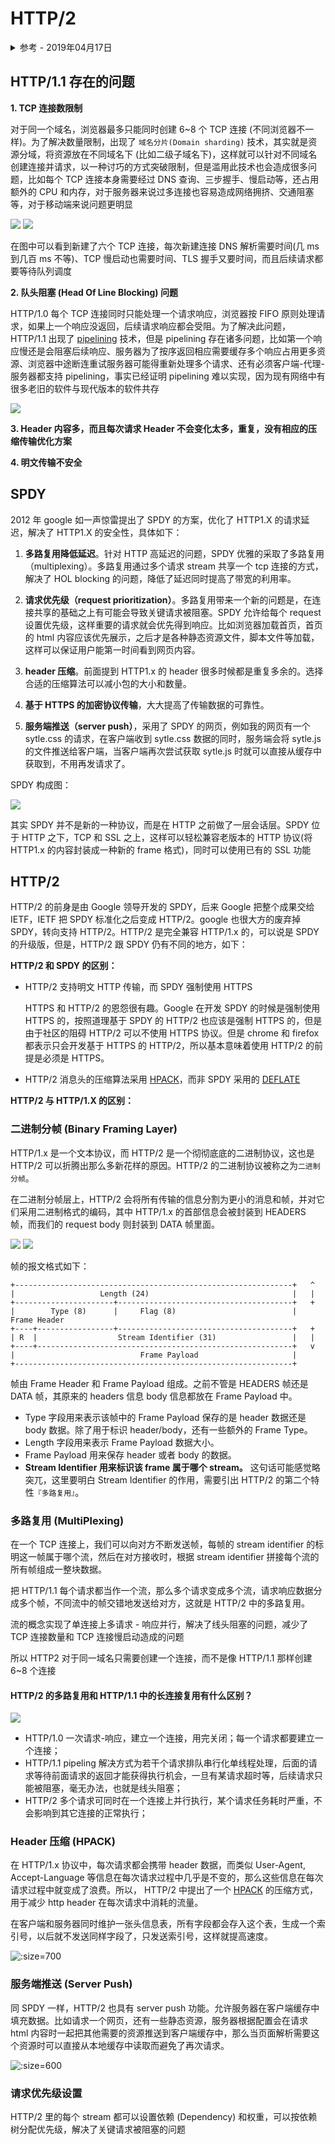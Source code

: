 # HTTP/2

<details>
<summary>参考 - 2019年04月17日</summary>

- [标准规范 RFC 7540](https://httpwg.org/specs/rfc7540.html)
- [HTTP2 详解](https://juejin.im/post/5b88a4f56fb9a01a0b31a67e)
- [HTTP 的前世今生：一次性搞懂 HTTP、HTTPS、SPDY、HTTP2](https://juejin.im/post/5be935f2e51d4570813b8cf0)
- [http2 简介](https://juejin.im/post/5aaccf8f51882555784dbabc)
- [HTTP1.0、HTTP1.1 和 HTTP2.0 的区别](https://mp.weixin.qq.com/s/GICbiyJpINrHZ41u_4zT-A?)

</details>

## HTTP/1.1 存在的问题

**1. TCP 连接数限制**

对于同一个域名，浏览器最多只能同时创建 6~8 个 TCP 连接 (不同浏览器不一样)。为了解决数量限制，出现了 `域名分片(Domain sharding)` 技术，其实就是资源分域，将资源放在不同域名下 (比如二级子域名下)，这样就可以针对不同域名创建连接并请求，以一种讨巧的方式突破限制，但是滥用此技术也会造成很多问题，比如每个 TCP 连接本身需要经过 DNS 查询、三步握手、慢启动等，还占用额外的 CPU 和内存，对于服务器来说过多连接也容易造成网络拥挤、交通阻塞等，对于移动端来说问题更明显

![](img/domain-sharding1.jpg)
![](img/domain-sharding2.jpg)

在图中可以看到新建了六个 TCP 连接，每次新建连接 DNS 解析需要时间(几 ms 到几百 ms 不等)、TCP 慢启动也需要时间、TLS 握手又要时间，而且后续请求都要等待队列调度

**2. 队头阻塞 (Head Of Line Blocking) 问题**

HTTP/1.0 每个 TCP 连接同时只能处理一个请求响应，浏览器按 FIFO 原则处理请求，如果上一个响应没返回，后续请求响应都会受阻。为了解决此问题，HTTP/1.1 出现了 [pipelining](https://zh.wikipedia.org/wiki/HTTP%E7%AE%A1%E7%B7%9A%E5%8C%96) 技术，但是 pipelining 存在诸多问题，比如第一个响应慢还是会阻塞后续响应、服务器为了按序返回相应需要缓存多个响应占用更多资源、浏览器中途断连重试服务器可能得重新处理多个请求、还有必须客户端-代理-服务器都支持 pipelining，事实已经证明 pipelining 难以实现，因为现有网络中有很多老旧的软件与现代版本的软件共存

![](img/HTTP_pipelining.png)

**3. Header 内容多，而且每次请求 Header 不会变化太多，重复，没有相应的压缩传输优化方案**

**4. 明文传输不安全**

## SPDY

2012 年 google 如一声惊雷提出了 SPDY 的方案，优化了 HTTP1.X 的请求延迟，解决了 HTTP1.X 的安全性，具体如下：

1. **多路复用降低延迟**。针对 HTTP 高延迟的问题，SPDY 优雅的采取了多路复用（multiplexing）。多路复用通过多个请求 stream 共享一个 tcp 连接的方式，解决了 HOL blocking 的问题，降低了延迟同时提高了带宽的利用率。

2. **请求优先级（request prioritization）**。多路复用带来一个新的问题是，在连接共享的基础之上有可能会导致关键请求被阻塞。SPDY 允许给每个 request 设置优先级，这样重要的请求就会优先得到响应。比如浏览器加载首页，首页的 html 内容应该优先展示，之后才是各种静态资源文件，脚本文件等加载，这样可以保证用户能第一时间看到网页内容。

3. **header 压缩**。前面提到 HTTP1.x 的 header 很多时候都是重复多余的。选择合适的压缩算法可以减小包的大小和数量。

4. **基于 HTTPS 的加密协议传输**，大大提高了传输数据的可靠性。

5. **服务端推送（server push）**，采用了 SPDY 的网页，例如我的网页有一个 sytle.css 的请求，在客户端收到 sytle.css 数据的同时，服务端会将 sytle.js 的文件推送给客户端，当客户端再次尝试获取 sytle.js 时就可以直接从缓存中获取到，不用再发请求了。

SPDY 构成图：

![](img/http_vs_spdy.png)

其实 SPDY 并不是新的一种协议，而是在 HTTP 之前做了一层会话层。SPDY 位于 HTTP 之下，TCP 和 SSL 之上，这样可以轻松兼容老版本的 HTTP 协议(将 HTTP1.x 的内容封装成一种新的 frame 格式)，同时可以使用已有的 SSL 功能

## HTTP/2

HTTP/2 的前身是由 Google 领导开发的 SPDY，后来 Google 把整个成果交给 IETF，IETF 把 SPDY 标准化之后变成 HTTP/2。google 也很大方的废弃掉 SPDY，转向支持 HTTP/2。HTTP/2 是完全兼容 HTTP/1.x 的，可以说是 SPDY 的升级版，但是，HTTP/2 跟 SPDY 仍有不同的地方，如下：

**HTTP/2 和 SPDY 的区别：**

- HTTP/2 支持明文 HTTP 传输，而 SPDY 强制使用 HTTPS

  HTTPS 和 HTTP/2 的恩怨很有趣。Google 在开发 SPDY 的时候是强制使用 HTTPS 的，按照道理基于 SPDY 的 HTTP/2 也应该是强制 HTTPS 的，但是由于社区的阻碍 HTTP/2 可以不使用 HTTPS 协议。但是 chrome 和 firefox 都表示只会开发基于 HTTPS 的 HTTP/2，所以基本意味着使用 HTTP/2 的前提是必须是 HTTPS。

- HTTP/2 消息头的压缩算法采用 [HPACK](http://http2.github.io/http2-spec/compression.html)，而非 SPDY 采用的 [DEFLATE](http://zh.wikipedia.org/wiki/DEFLATE)

**HTTP/2 与 HTTP/1.X 的区别：**

### 二进制分帧 (Binary Framing Layer)

HTTP/1.x 是一个文本协议，而 HTTP/2 是一个彻彻底底的二进制协议，这也是 HTTP/2 可以折腾出那么多新花样的原因。HTTP/2 的二进制协议被称之为`二进制分帧`。

在二进制分帧层上，HTTP/2 会将所有传输的信息分割为更小的消息和帧，并对它们采用二进制格式的编码，其中 HTTP/1.x 的首部信息会被封装到 HEADERS 帧，而我们的 request body 则封装到 DATA 帧里面。

![](img/http2-frame.jpg)
![](img/http1-to-frame.jpg)

帧的报文格式如下：

```
+--------------------------------------------------------------+   ^
|                   Length (24)                                |   |
+----------------------+---------------------------------------+   +
|        Type (8)      |     Flag (8)                          |  Frame Header
+----+-----------------+---------------------------------------+   +
| R  |                  Stream Identifier (31)                 |   |
+----+---------------------------------------------------------+   v
|                            Frame Payload                     |
+--------------------------------------------------------------+
```

帧由 Frame Header 和 Frame Payload 组成。之前不管是 HEADERS 帧还是 DATA 帧，其原来的 headers 信息 body 信息都放在 Frame Payload 中。

- Type 字段用来表示该帧中的 Frame Payload 保存的是 header 数据还是 body 数据。除了用于标识 header/body，还有一些额外的 Frame Type。
- Length 字段用来表示 Frame Payload 数据大小。
- Frame Payload 用来保存 header 或者 body 的数据。
- **Stream Identifier 用来标识该 frame 属于哪个 stream。** 这句话可能感觉略突兀，这里要明白 Stream Identifier 的作用，需要引出 HTTP/2 的第二个特性`『多路复用』`。

### 多路复用 (MultiPlexing)

在一个 TCP 连接上，我们可以向对方不断发送帧，每帧的 stream identifier 的标明这一帧属于哪个流，然后在对方接收时，根据 stream identifier 拼接每个流的所有帧组成一整块数据。

把 HTTP/1.1 每个请求都当作一个流，那么多个请求变成多个流，请求响应数据分成多个帧，不同流中的帧交错地发送给对方，这就是 HTTP/2 中的多路复用。

流的概念实现了单连接上多请求 - 响应并行，解决了线头阻塞的问题，减少了 TCP 连接数量和 TCP 连接慢启动造成的问题

所以 HTTP2 对于同一域名只需要创建一个连接，而不是像 HTTP/1.1 那样创建 6~8 个连接

#### HTTP/2 的多路复用和 HTTP/1.1 中的长连接复用有什么区别？

![](img/pipeliningvsmultiplexing.png)

- HTTP/1.0 一次请求-响应，建立一个连接，用完关闭；每一个请求都要建立一个连接；
- HTTP/1.1 pipeling 解决方式为若干个请求排队串行化单线程处理，后面的请求等待前面请求的返回才能获得执行机会，一旦有某请求超时等，后续请求只能被阻塞，毫无办法，也就是线头阻塞；
- HTTP/2 多个请求可同时在一个连接上并行执行，某个请求任务耗时严重，不会影响到其它连接的正常执行；

### Header 压缩 (HPACK)

在 HTTP/1.x 协议中，每次请求都会携带 header 数据，而类似 User-Agent, Accept-Language 等信息在每次请求过程中几乎是不变的，那么这些信息在每次请求过程中就变成了浪费。所以， HTTP/2 中提出了一个 [HPACK](https://httpwg.org/specs/rfc7541.html) 的压缩方式，用于减少 http header 在每次请求中消耗的流量。

在客户端和服务器同时维护一张头信息表，所有字段都会存入这个表，生成一个索引号，以后就不发送同样字段了，只发送索引号，这样就提高速度。

![](img/hpack.jpg ':size=700')

### 服务端推送 (Server Push)

同 SPDY 一样，HTTP/2 也具有 server push 功能。允许服务器在客户端缓存中填充数据。比如请求一个网页，还有一些静态资源，服务器根据配置会在请求 html 内容时一起把其他需要的资源推送到客户端缓存中，那么当页面解析需要这个资源时可以直接从本地缓存中读取而避免了再次请求。

![](img/server-push.png ':size=600')

### 请求优先级设置

HTTP/2 里的每个 stream 都可以设置依赖 (Dependency) 和权重，可以按依赖树分配优先级，解决了关键请求被阻塞的问题
